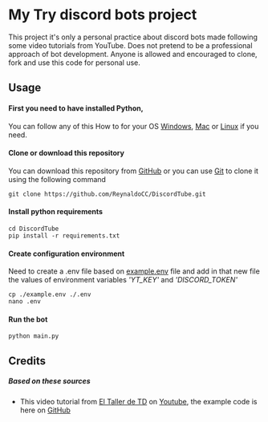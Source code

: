 # My Try discord bots project


This project it's only a personal practice about discord bots made following some video tutorials from YouTube. Does not pretend to be a professional approach of bot development. Anyone is allowed and encouraged to clone, fork and use this code for personal use.

## Usage

#### First you need to have installed Python, 
You can follow any of this How to for your OS [Windows](https://phoenixnap.com/kb/how-to-install-python-3-windows), [Mac](https://kinsta.com/knowledgebase/install-python/#mac) or [Linux](https://kinsta.com/knowledgebase/install-python/#linux) if you need.

#### Clone or download this repository
You can download this repository from [GitHub](https://github.com/ReynaldoCC/DiscordTube) or you can use [Git](https://git-scm.com/) to clone it using the following command

    git clone https://github.com/ReynaldoCC/DiscordTube.git

#### Install python requirements

    cd DiscordTube
    pip install -r requirements.txt

#### Create configuration environment

Need to create a .env file based on [example.env](./example.env) file and add in that new file the values of environment variables *'YT_KEY'* and *'DISCORD_TOKEN'*

    cp ./example.env ./.env
    nano .env

#### Run the bot

    python main.py


## Credits

##### Based on these sources

 - This video tutorial from [El Taller de TD](https://www.youtube.com/@ElTallerDeTD) on [Youtube](https://www.youtube.com/watch?v=U5oqrXWRzek), the example code is here on [GitHub](https://github.com/eltallerdetd/DiscordBotTemplate.git)